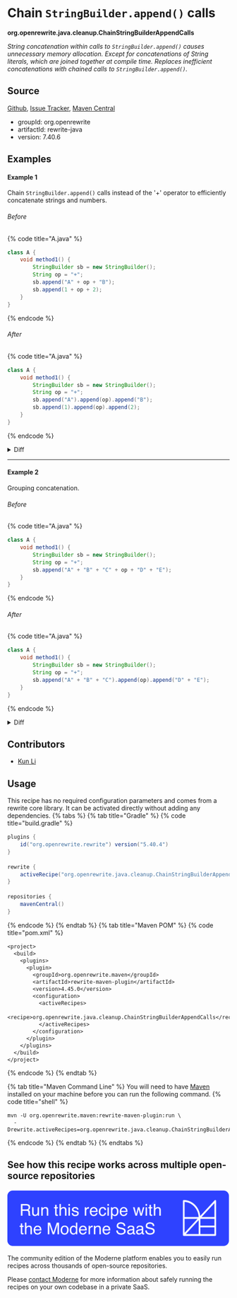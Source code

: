 # Chain `StringBuilder.append()` calls

**org.openrewrite.java.cleanup.ChainStringBuilderAppendCalls**

_String concatenation within calls to `StringBuilder.append()` causes unnecessary memory allocation. Except for concatenations of String literals, which are joined together at compile time. Replaces inefficient concatenations with chained calls to `StringBuilder.append()`._

## Source

[Github](https://github.com/openrewrite/rewrite/blob/main/rewrite-java/src/main/java/org/openrewrite/java/cleanup/ChainStringBuilderAppendCalls.java), [Issue Tracker](https://github.com/openrewrite/rewrite/issues), [Maven Central](https://central.sonatype.com/artifact/org.openrewrite/rewrite-java/7.40.6/jar)

* groupId: org.openrewrite
* artifactId: rewrite-java
* version: 7.40.6


## Examples
#### Example 1
Chain `StringBuilder.append()` calls instead of the '+' operator to efficiently concatenate strings and numbers.


###### Before
{% code title="A.java" %}
```java
class A {
    void method1() {
        StringBuilder sb = new StringBuilder();
        String op = "+";
        sb.append("A" + op + "B");
        sb.append(1 + op + 2);
    }
}
```
{% endcode %}

###### After
{% code title="A.java" %}
```java
class A {
    void method1() {
        StringBuilder sb = new StringBuilder();
        String op = "+";
        sb.append("A").append(op).append("B");
        sb.append(1).append(op).append(2);
    }
}
```
{% endcode %}

<details>
<summary>Diff</summary>
{% code %}
```diff
--- A.java
+++ A.java
@@ -5,2 +5,2 @@
-        sb.append("A" + op + "B");
        sb.append(1 + op + 2);
+        sb.append("A").append(op).append("B");
        sb.append(1).append(op).append(2);
```
{% endcode %}
</details>

---

#### Example 2
Grouping concatenation.


###### Before
{% code title="A.java" %}
```java
class A {
    void method1() {
        StringBuilder sb = new StringBuilder();
        String op = "+";
        sb.append("A" + "B" + "C" + op + "D" + "E");
    }
}
```
{% endcode %}

###### After
{% code title="A.java" %}
```java
class A {
    void method1() {
        StringBuilder sb = new StringBuilder();
        String op = "+";
        sb.append("A" + "B" + "C").append(op).append("D" + "E");
    }
}
```
{% endcode %}

<details>
<summary>Diff</summary>
{% code %}
```diff
--- A.java
+++ A.java
@@ -5,1 +5,1 @@
-        sb.append("A" + "B" + "C" + op + "D" + "E");
+        sb.append("A" + "B" + "C").append(op).append("D" + "E");
```
{% endcode %}
</details>


## Contributors
* [Kun Li](kun@moderne.io)


## Usage

This recipe has no required configuration parameters and comes from a rewrite core library. It can be activated directly without adding any dependencies.
{% tabs %}
{% tab title="Gradle" %}
{% code title="build.gradle" %}
```groovy
plugins {
    id("org.openrewrite.rewrite") version("5.40.4")
}

rewrite {
    activeRecipe("org.openrewrite.java.cleanup.ChainStringBuilderAppendCalls")
}

repositories {
    mavenCentral()
}

```
{% endcode %}
{% endtab %}
{% tab title="Maven POM" %}
{% code title="pom.xml" %}
```markup
<project>
  <build>
    <plugins>
      <plugin>
        <groupId>org.openrewrite.maven</groupId>
        <artifactId>rewrite-maven-plugin</artifactId>
        <version>4.45.0</version>
        <configuration>
          <activeRecipes>
            <recipe>org.openrewrite.java.cleanup.ChainStringBuilderAppendCalls</recipe>
          </activeRecipes>
        </configuration>
      </plugin>
    </plugins>
  </build>
</project>
```
{% endcode %}
{% endtab %}

{% tab title="Maven Command Line" %}
You will need to have [Maven](https://maven.apache.org/download.cgi) installed on your machine before you can run the following command.
{% code title="shell" %}
```shell
mvn -U org.openrewrite.maven:rewrite-maven-plugin:run \
  -Drewrite.activeRecipes=org.openrewrite.java.cleanup.ChainStringBuilderAppendCalls
```
{% endcode %}
{% endtab %}
{% endtabs %}

## See how this recipe works across multiple open-source repositories

[![Moderne Link Image](/.gitbook/assets/ModerneRecipeButton.png)](https://public.moderne.io/recipes/org.openrewrite.java.cleanup.ChainStringBuilderAppendCalls)

The community edition of the Moderne platform enables you to easily run recipes across thousands of open-source repositories.

Please [contact Moderne](https://moderne.io/product) for more information about safely running the recipes on your own codebase in a private SaaS.
